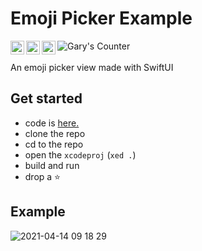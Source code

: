 # Emoji Picker Example
<a href="https://garytokman.me">
  <img align="left" alt="Gary's Medium" width="22px" src="https://cdns.iconmonstr.com/wp-content/assets/preview/2018/240/iconmonstr-medium-2.png" />
</a>
<a href="https://twitter.com/f6ary">
  <img align="left" alt="Gary's | Twitter" width="22px" src="https://raw.githubusercontent.com/peterthehan/peterthehan/master/assets/twitter.svg" />
</a>
<a href="https://www.patreon.com/6ary">
  <img align="left" alt="Gary's Medium" width="22px" src="https://user-images.githubusercontent.com/12258850/114738284-d2b6c700-9d15-11eb-8071-96fd30aa8b11.png" />
</a>
<a href="https://github.com/gtokman">
  <img align="left" alt="Gary's Counter" src="https://visitor-badge.glitch.me/badge?page_id=gtokman.EmojiPickerExample" />
</a>


<br>
<br>
An emoji picker view made with SwiftUI


## Get started
* code is [here.](./EmojiPickerExample/ContentView.swift)
* clone the repo
* cd to the repo
* open the `xcodeproj` (`xed .`)
* build and run
* drop a ⭐️

## Example

![2021-04-14 09 18 29](https://user-images.githubusercontent.com/12258850/114721179-b1021380-9d06-11eb-8da2-aa96638fa472.gif)

